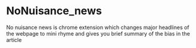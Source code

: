 # NoNuisance_news
No nuisance news is chrome extension which changes major headlines of the webpage to mini rhyme and gives you brief summary of the bias in the article
